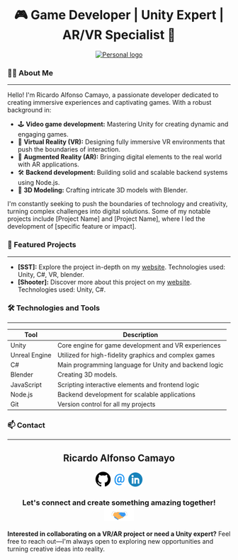 # <div align="center">🎮 Game Developer | Unity Expert | AR/VR Specialist 🚀</div>

<div align="center">
  <a href="https://dreamweaverstudio.com.co">
    <img src="https://github.com/ricardo1470/ricardo1470/blob/master/img/LogoVideo2.gif" alt="Personal logo" width="300" height="300"">
  </a>
</div>

### 👨‍💻 About Me
---

Hello! I'm Ricardo Alfonso Camayo, a passionate developer dedicated to creating immersive experiences and captivating games. With a robust background in:

- 🕹️ **Video game development:** Mastering Unity for creating dynamic and engaging games.
- 🥽 **Virtual Reality (VR):** Designing fully immersive VR environments that push the boundaries of interaction.
- 📱 **Augmented Reality (AR):** Bringing digital elements to the real world with AR applications.
- 🛠️ **Backend development:** Building solid and scalable backend systems using Node.js.
- 🎨 **3D Modeling:** Crafting intricate 3D models with Blender.

I'm constantly seeking to push the boundaries of technology and creativity, turning complex challenges into digital solutions. Some of my notable projects include [Project Name] and [Project Name], where I led the development of [specific feature or impact].

### 🚀 Featured Projects
---

- **[SST]:** Explore the project in-depth on my [website](https://dreamweaverstudio.com.co/dreamweaversinteractivestudio). Technologies used: Unity, C#, VR, blender.
- **[Shooter]:** Discover more about this project on my [website](https://dreamweaverstudio.com.co/dreamweaversinteractivestudio). Technologies used: Unity, C#.

### 🛠️ Technologies and Tools
---

| Tool           | Description                                           |
|----------------|-------------------------------------------------------|
| Unity          | Core engine for game development and VR experiences   |
| Unreal Engine  | Utilized for high-fidelity graphics and complex games |
| C#             | Main programming language for Unity and backend logic |
| Blender        | Creating 3D models.        |
| JavaScript     | Scripting interactive elements and frontend logic     |
| Node.js        | Backend development for scalable applications         |
| Git            | Version control for all my projects                   |

### 📫 Contact
---

<div align="center">
  <h2>Ricardo Alfonso Camayo</h2>
</div>

<div align="center">
<a href="https://github.com/ricardo1470"><img src="https://github.com/SurvivalRoomVR/ar-vr-portfolio-project/blob/main/img/GitHub.png" alt="Github logo" width="34"></a>
<a href="mailto:your.email@example.com"><img src="https://github.com/SurvivalRoomVR/ar-vr-portfolio-project/blob/main/img/email.png" alt="email logo" height="32"></a>
<a href="https://www.linkedin.com/in/your-linkedin-profile/"><img src="https://github.com/SurvivalRoomVR/ar-vr-portfolio-project/blob/main/img/linkedin-icon.png" alt="linkedin logo" width="32"></a>
</div>

<div align="center">
  <h3>
    Let's connect and create something amazing together! <img src="https://github.com/SurvivalRoomVR/ar-vr-portfolio-project/blob/main/img/Handshake.gif" height="32px">
  </h3>
</div>

**Interested in collaborating on a VR/AR project or need a Unity expert?** Feel free to reach out—I'm always open to exploring new opportunities and turning creative ideas into reality.
